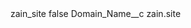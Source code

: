 <?xml version="1.0" encoding="UTF-8"?>
<CustomMetadata xmlns="http://soap.sforce.com/2006/04/metadata" xmlns:xsi="http://www.w3.org/2001/XMLSchema-instance" xmlns:xsd="http://www.w3.org/2001/XMLSchema">
    <label>zain_site</label>
    <protected>false</protected>
    <values>
        <field>Domain_Name__c</field>
        <value xsi:type="xsd:string">zain.site</value>
    </values>
</CustomMetadata>
